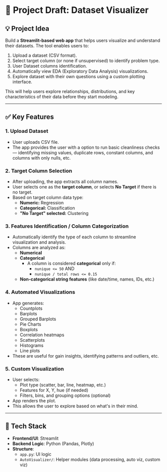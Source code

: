 # 📝 Project Draft: Dataset Visualizer

## 💡 Project Idea
Build a **Streamlit-based web app** that helps users visualize and understand their datasets. The tool enables users to:
1. Upload a dataset (CSV format).
2. Select target column (or none if unsupervised) to identify problem type.
3. User Dataset columns identification.
4. Automatically view EDA (Exploratory Data Analysis) visualizations.
5. Explore dataset with their own questions using a custom plotting interface.

This will help users explore relationships, distributions, and key characteristics of their data before they start modeling.

---

## ✅ Key Features

### 1. **Upload Dataset**
- User uploads CSV file.
- The app provides the user with a option to run basic cleanliness checks — identifying missing values, duplicate rows, constant columns, and columns with only nulls, etc.

### 2. **Target Column Selection**
- After uploading, the app extracts all column names.
- User selects one as the **target column**, or selects **No Target** if there is no target.
- Based on target column data type:
  - **Numeric:** Regression
  - **Categorical:** Classification
  - **"No Target" selected:** Clustering

### 3. **Features Identification / Column Categorization**
- Automatically identify the type of each column to streamline visualization and analysis.
- Columns are analyzed as:
  - **Numerical**
  - **Categorical**
    - A column is considered **categorical** only if:
      - `nunique <= 50` AND
      - `nunique / total rows <= 0.15`
  - **Non-categorical string features** (like date/time, names, IDs, etc.)

### 4. **Automated Visualizations**
- App generates:
  - Countplots
  - Barplots
  - Grouped Barplots
  - Pie Charts
  - Boxplots
  - Correlation heatmaps
  - Scatterplots
  - Histograms
  - Line plots
- These are useful for gain insights, identifying patterns and outliers, etc.

### 5. **Custom Visualization**
- User selects:
  - Plot type (scatter, bar, line, heatmap, etc.)
  - Features for X, Y, hue (if needed)
  - Filters, bins, and grouping options (optional)
- App renders the plot.
- This allows the user to explore based on what's in their mind.

---

## 🔧 Tech Stack
- **Frontend/UI**: Streamlit
- **Backend Logic**: Python (Pandas, Plotly)
- **Structure**:
  - `app.py`: UI logic
  - `AutoVisualizer/`: Helper modules (data processing, auto viz, custom viz)

<!-- ---

## 🚧 Future Improvements
- Add support for Excel/JSON files
- Feature selection suggestions (based on correlation)
- Auto-detect and visualize time-series trends
- Export analysis reports (PDF/HTML)

--- -->
